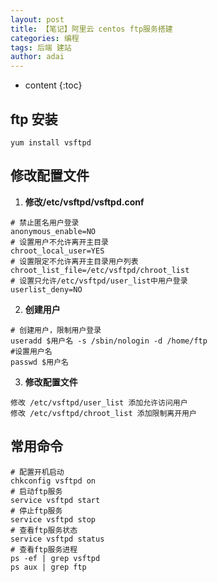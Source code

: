 ```yaml
---
layout: post
title: 【笔记】阿里云 centos ftp服务搭建
categories: 编程
tags: 后端 建站
author: adai
---
```


* content
{:toc}

## ftp 安装
```shell
yum install vsftpd
```

## 修改配置文件

1. **修改/etc/vsftpd/vsftpd.conf**

```
# 禁止匿名用户登录
anonymous_enable=NO
# 设置用户不允许离开主目录
chroot_local_user=YES
# 设置限定不允许离开主目录用户列表
chroot_list_file=/etc/vsftpd/chroot_list
# 设置只允许/etc/vsftpd/user_list中用户登录
userlist_deny=NO
```

2. **创建用户**

```shell
# 创建用户，限制用户登录
useradd $用户名 -s /sbin/nologin -d /home/ftp
#设置用户名
passwd $用户名

```

3. **修改配置文件**

```
修改 /etc/vsftpd/user_list 添加允许访问用户
修改 /etc/vsftpd/chroot_list 添加限制离开用户
```

## 常用命令
```shell
# 配置开机启动
chkconfig vsftpd on
# 启动ftp服务
service vsftpd start
# 停止ftp服务
service vsftpd stop
# 查看ftp服务状态
service vsftpd status
# 查看ftp服务进程
ps -ef | grep vsftpd
ps aux | grep ftp
```
